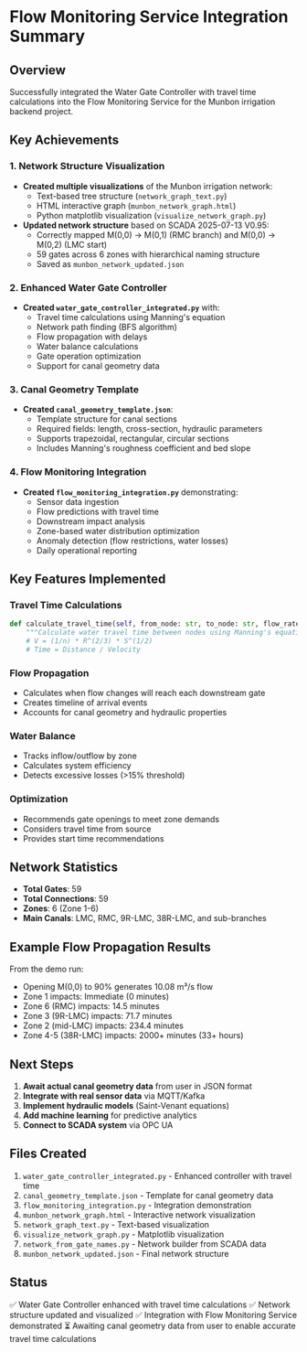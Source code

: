 # Flow Monitoring Service Integration Summary

## Overview
Successfully integrated the Water Gate Controller with travel time calculations into the Flow Monitoring Service for the Munbon irrigation backend project.

## Key Achievements

### 1. Network Structure Visualization
- **Created multiple visualizations** of the Munbon irrigation network:
  - Text-based tree structure (`network_graph_text.py`)
  - HTML interactive graph (`munbon_network_graph.html`)
  - Python matplotlib visualization (`visualize_network_graph.py`)
- **Updated network structure** based on SCADA 2025-07-13 V0.95:
  - Correctly mapped M(0,0) → M(0,1) (RMC branch) and M(0,0) → M(0,2) (LMC start)
  - 59 gates across 6 zones with hierarchical naming structure
  - Saved as `munbon_network_updated.json`

### 2. Enhanced Water Gate Controller
- **Created `water_gate_controller_integrated.py`** with:
  - Travel time calculations using Manning's equation
  - Network path finding (BFS algorithm)
  - Flow propagation with delays
  - Water balance calculations
  - Gate operation optimization
  - Support for canal geometry data

### 3. Canal Geometry Template
- **Created `canal_geometry_template.json`**:
  - Template structure for canal sections
  - Required fields: length, cross-section, hydraulic parameters
  - Supports trapezoidal, rectangular, circular sections
  - Includes Manning's roughness coefficient and bed slope

### 4. Flow Monitoring Integration
- **Created `flow_monitoring_integration.py`** demonstrating:
  - Sensor data ingestion
  - Flow predictions with travel time
  - Downstream impact analysis
  - Zone-based water distribution optimization
  - Anomaly detection (flow restrictions, water losses)
  - Daily operational reporting

## Key Features Implemented

### Travel Time Calculations
```python
def calculate_travel_time(self, from_node: str, to_node: str, flow_rate: float) -> float:
    """Calculate water travel time between nodes using Manning's equation"""
    # V = (1/n) * R^(2/3) * S^(1/2)
    # Time = Distance / Velocity
```

### Flow Propagation
- Calculates when flow changes will reach each downstream gate
- Creates timeline of arrival events
- Accounts for canal geometry and hydraulic properties

### Water Balance
- Tracks inflow/outflow by zone
- Calculates system efficiency
- Detects excessive losses (>15% threshold)

### Optimization
- Recommends gate openings to meet zone demands
- Considers travel time from source
- Provides start time recommendations

## Network Statistics
- **Total Gates**: 59
- **Total Connections**: 59
- **Zones**: 6 (Zone 1-6)
- **Main Canals**: LMC, RMC, 9R-LMC, 38R-LMC, and sub-branches

## Example Flow Propagation Results
From the demo run:
- Opening M(0,0) to 90% generates 10.08 m³/s flow
- Zone 1 impacts: Immediate (0 minutes)
- Zone 6 (RMC) impacts: 14.5 minutes
- Zone 3 (9R-LMC) impacts: 71.7 minutes  
- Zone 2 (mid-LMC) impacts: 234.4 minutes
- Zone 4-5 (38R-LMC) impacts: 2000+ minutes (33+ hours)

## Next Steps
1. **Await actual canal geometry data** from user in JSON format
2. **Integrate with real sensor data** via MQTT/Kafka
3. **Implement hydraulic models** (Saint-Venant equations)
4. **Add machine learning** for predictive analytics
5. **Connect to SCADA system** via OPC UA

## Files Created
1. `water_gate_controller_integrated.py` - Enhanced controller with travel time
2. `canal_geometry_template.json` - Template for canal geometry data
3. `flow_monitoring_integration.py` - Integration demonstration
4. `munbon_network_graph.html` - Interactive network visualization
5. `network_graph_text.py` - Text-based visualization
6. `visualize_network_graph.py` - Matplotlib visualization
7. `network_from_gate_names.py` - Network builder from SCADA data
8. `munbon_network_updated.json` - Final network structure

## Status
✅ Water Gate Controller enhanced with travel time calculations
✅ Network structure updated and visualized
✅ Integration with Flow Monitoring Service demonstrated
⏳ Awaiting canal geometry data from user to enable accurate travel time calculations